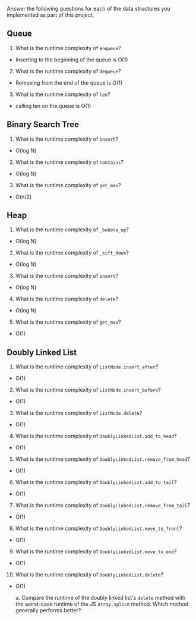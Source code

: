 Answer the following questions for each of the data structures you implemented as part of this project.

## Queue

1. What is the runtime complexity of `enqueue`?
- Inserting to the beginning of the queue is O(1)

2. What is the runtime complexity of `dequeue`?
- Removing from the end of the queue is O(1) 

3. What is the runtime complexity of `len`?
- calling len on the queue is O(1)

## Binary Search Tree

1. What is the runtime complexity of `insert`? 
- O(log N)

2. What is the runtime complexity of `contains`?
- O(log N)

3. What is the runtime complexity of `get_max`? 
- O(n/2)

## Heap

1. What is the runtime complexity of `_bubble_up`?
- O(log N)

2. What is the runtime complexity of `_sift_down`?
- O(log N)

3. What is the runtime complexity of `insert`?
- O(log N)

4. What is the runtime complexity of `delete`?
- O(log N)

5. What is the runtime complexity of `get_max`?
- O(1)

## Doubly Linked List

1. What is the runtime complexity of `ListNode.insert_after`? 
- O(1)

2. What is the runtime complexity of `ListNode.insert_before`?
- O(1)

3. What is the runtime complexity of `ListNode.delete`?
- O(1)

4. What is the runtime complexity of `DoublyLinkedList.add_to_head`?
- O(1)

5. What is the runtime complexity of `DoublyLinkedList.remove_from_head`?
- O(1)

6. What is the runtime complexity of `DoublyLinkedList.add_to_tail`?
- O(1)

7. What is the runtime complexity of `DoublyLinkedList.remove_from_tail`?
- O(1)

8. What is the runtime complexity of `DoublyLinkedList.move_to_front`?
- O(1)

9. What is the runtime complexity of `DoublyLinkedList.move_to_end`?
- O(1)

10. What is the runtime complexity of `DoublyLinkedList.delete`?
- O(1)

    a. Compare the runtime of the doubly linked list's `delete` method with the worst-case runtime of the JS `Array.splice` method. Which method generally performs better?